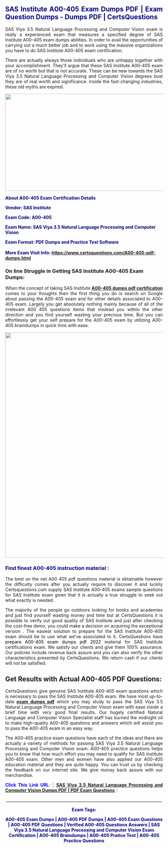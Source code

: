 <h2 style="text-align: justify;"><span style="color: #000080;">SAS Institute A00-405 Exam Dumps PDF | Exam Question Dumps - Dumps PDF | CertsQuestions</span></h2>
<p style="text-align: justify;">SAS Viya 3.5 Natural Language Processing and Computer Vision exam is really a experienced exam that measures a specified degree of SAS Institute  A00-405 exam dumps abilities. In order to avail the opportunities of carrying out a much better job and to work using the massive organizations you have to do SAS Institute A00-405 exam certification.</p>
<p style="text-align: justify;">There are actually always those individuals who are unhappy together with your accomplishment. They'll argue that these SAS Institute  A00-405 exam are of no worth but that is not accurate. These can be new towards the SAS Viya 3.5 Natural Language Processing and Computer Vision degrees bust they are of real worth and significance. Inside the fast-changing industries, these old myths are expired.</p>
<p><img style="display: block; margin-left: auto; margin-right: auto;" src="https://i.imgur.com/eaP4ae9.png" width="840" height="310" /></p>
<p><span style="color: #000080;"><strong>About A00-405 Exam Certification Details</strong></span></p>
<p><span style="color: #000080;"><strong>Vendor: SAS Institute<br /></strong></span></p>
<p><span style="color: #000080;"><strong>Exam Code: A00-405</strong></span></p>
<p><span style="color: #000080;"><strong>Exam Name: SAS Viya 3.5 Natural Language Processing and Computer Vision</strong></span></p>
<p><span style="color: #000080;"><strong>Exam Format: PDF Dumps and Practice Test Software<br /><br />More Exam Visit Info: <span style="color: #ff6600;"><a href="https://www.certsquestions.com/A00-405-pdf-dumps.html">https://www.certsquestions.com/A00-405-pdf-dumps.html</a></span></strong></span></p>
<h3>On line Struggle in Getting SAS Institute A00-405 Exam Dumps:</h3>
<p style="text-align: justify;">When the concept of taking SAS Institute <a href="https://www.certsquestions.com/A00-405-pdf-dumps.html"><strong> A00-405 dumps pdf certification</strong></a> comes to your thoughts then the first thing you do is search on Google about passing the A00-405 exam and for other details associated to A00-405 exam. Largely you get absolutely nothing mainly because of all of the irrelevant A00 405 questions items that mislead you within the other direction and you find yourself wasting your precious time. But you can effortlessly get your self prepare for the A00-405 exam by utilizing A00-405 braindumps in quick time with ease.</p>
<p><a href="https://www.certsquestions.com/A00-405-pdf-dumps.html"><img style="display: block; margin-left: auto; margin-right: auto;" src="https://i.imgur.com/pxhoKQ2.png" width="720" /></a></p>
<h3><span style="color: #000080;">Find finest  A00-405 instruction material :</span></h3>
<p style="text-align: justify;">The best on the net A00 405 pdf questions material is obtainable however the difficulty comes after you actually require to discover it and luckily Certsquestions.com supply SAS Institute A00-405 exams sample questions for SAS Institute  exam given that it is actually a true struggle to seek out what exactly is needed.</p>
<p style="text-align: justify;">The majority of the people go outdoors looking for books and academies and just find yourself wasting money and time but at CertsQuestions it is possible to verify out good quality of SAS Institute  and just after checking the cost-free demo, you could make a decision on acquiring the exceptional version . The easiest solution to prepare for the SAS Institute A00-405 exam should be to use what we've associated to it. CertsQuestions have <span style="color: #000000;">prepare A00-405 exam dumps pdf 2022</span> material for SAS Institute certifications exam. We satisfy our clients and give them 100% assurance. Our policies include revenue back assure and you can also verify the other characteristics presented by CertsQuestions. We return cash if our clients will not be satisfied.</p>
<h2>Get Results with Actual A00-405 PDF Questions:</h2>
<p style="text-align: justify;">CertsQuestions give genuine SAS Institute A00-405 exam questions which is necessary to pass the SAS Institute  A00-405 exam. We have most up-to-date<strong>&nbsp;<a href="https://www.certsquestions.com/">exam dumps pdf</a></strong>&nbsp;which you may study to pass the SAS Viya 3.5 Natural Language Processing and Computer Vision exam with ease inside a brief time with very good final results. Our hugely certified Natural Language and Computer Vision Specialist  staff has burned the midnight oil to make high-quality A00-405 questions and answers which will assist you to pass the A00-405 exam in an easy way.</p>
<p style="text-align: justify;">The A00-405 practice exam questions have each of the ideas and there are actually a variety of methods for passing SAS Viya 3.5 Natural Language Processing and Computer Vision exam. A00-405 practice questions helps you to know that how much effort you may need to qualify for SAS Institute  A00-405 exam. Other men and women have also applied our A00-405 education material and they are quite happy. You can trust us by checking the feedback on our internet site. We give money back assure with our merchandise.</p>
<p style="text-align: justify;"><span style="color: #0000ff;"><strong>Click This Link URL</strong>:</span> <span style="color: #ff6600;">[ <strong><a href="https://www.certsquestions.com/natural-language-and-computer-vision-specialist--certification.html">SAS Viya 3.5 Natural Language Processing and Computer Vision Dumps PDF | PDF Exam Questions</a></strong> ]</span></p>
<p style="text-align: center;">______________________________________________________________________________</p>
<p style="text-align: center;"><span style="color: #000080;"><strong>Exam Tags:</strong></span></p>
<p style="text-align: center;"><span style="color: #000080;"><strong>A00-405 Exam Dumps | A00-405 PDF Dumps | A00-405 Exam Questions | A00-405 PDF Questions | Verified A00-405 Questions Answers | SAS Viya 3.5 Natural Language Processing and Computer Vision Exam Certification | A00-405 Braindumps | A00-405 Pratice Test | A00-405 Practice Questions</strong></span></p>
